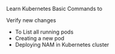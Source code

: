 Learn Kubernetes Basic Commands to 

Verify new changes

- To List all running pods
- Creating a new pod
- Deploying NAM in Kubernetes cluster

